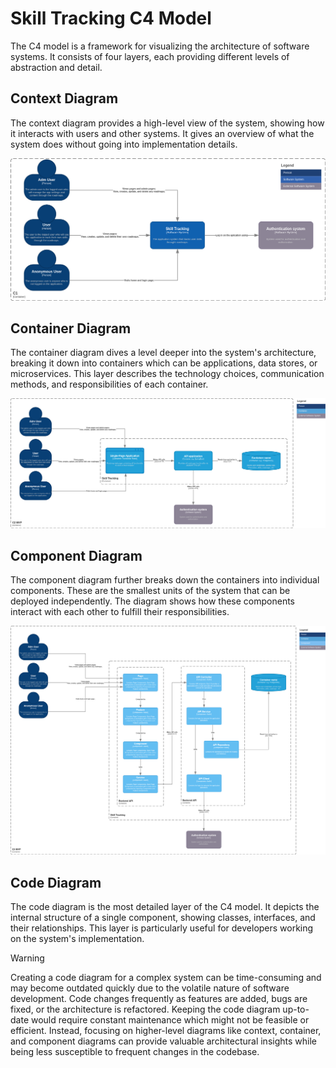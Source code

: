 # Skill Tracking C4 Model

The C4 model is a framework for visualizing the architecture of software systems. It consists of four layers, each providing different levels of abstraction and detail.

## Context Diagram

The context diagram provides a high-level view of the system, showing how it interacts with users and other systems. It gives an overview of what the system does without going into implementation details.

![Context Diagram](./diagram/context.png)

## Container Diagram

The container diagram dives a level deeper into the system's architecture, breaking it down into containers which can be applications, data stores, or microservices. This layer describes the technology choices, communication methods, and responsibilities of each container.

![Container Diagram](./diagram/container.png)

## Component Diagram

The component diagram further breaks down the containers into individual components. These are the smallest units of the system that can be deployed independently. The diagram shows how these components interact with each other to fulfill their responsibilities.

![Component Diagram](./diagram/component.png)

## Code Diagram

The code diagram is the most detailed layer of the C4 model. It depicts the internal structure of a single component, showing classes, interfaces, and their relationships. This layer is particularly useful for developers working on the system's implementation.

> [!WARNING]
>
> Creating a code diagram for a complex system can be time-consuming and may become outdated quickly due to the volatile nature of software development. Code changes frequently as features are added, bugs are fixed, or the architecture is refactored. Keeping the code diagram up-to-date would require constant maintenance which might not be feasible or efficient. Instead, focusing on higher-level diagrams like context, container, and component diagrams can provide valuable architectural insights while being less susceptible to frequent changes in the codebase.